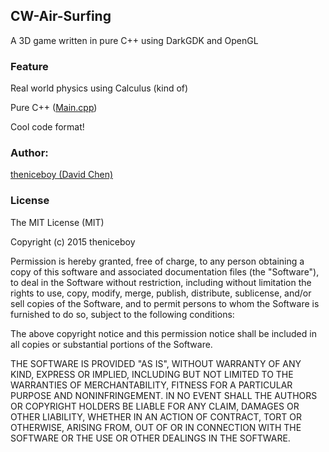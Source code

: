 ## CW-Air-Surfing

A 3D game written in pure C++ using DarkGDK and OpenGL

### Feature

Real world physics using Calculus (kind of)

Pure C++ ([Main.cpp](https://github.com/theniceboy/CW-Air-Surfing/blob/master/CW%20Air%20Surfing%201/Main.cpp))

Cool code format!

### Author:
[theniceboy (David Chen)](http://cwsoft.cc)

### License

The MIT License (MIT)

Copyright (c) 2015 theniceboy

Permission is hereby granted, free of charge, to any person obtaining a copy
of this software and associated documentation files (the "Software"), to deal
in the Software without restriction, including without limitation the rights
to use, copy, modify, merge, publish, distribute, sublicense, and/or sell
copies of the Software, and to permit persons to whom the Software is
furnished to do so, subject to the following conditions:

The above copyright notice and this permission notice shall be included in all
copies or substantial portions of the Software.

THE SOFTWARE IS PROVIDED "AS IS", WITHOUT WARRANTY OF ANY KIND, EXPRESS OR
IMPLIED, INCLUDING BUT NOT LIMITED TO THE WARRANTIES OF MERCHANTABILITY,
FITNESS FOR A PARTICULAR PURPOSE AND NONINFRINGEMENT. IN NO EVENT SHALL THE
AUTHORS OR COPYRIGHT HOLDERS BE LIABLE FOR ANY CLAIM, DAMAGES OR OTHER
LIABILITY, WHETHER IN AN ACTION OF CONTRACT, TORT OR OTHERWISE, ARISING FROM,
OUT OF OR IN CONNECTION WITH THE SOFTWARE OR THE USE OR OTHER DEALINGS IN THE
SOFTWARE.
